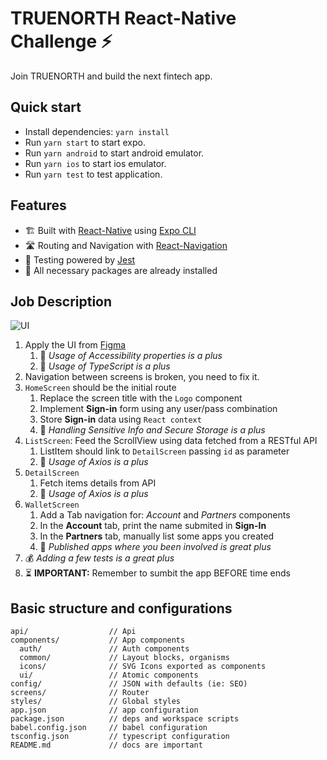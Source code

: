 # TRUENORTH React-Native Challenge ⚡️

Join TRUENORTH and build the next fintech app.

## Quick start

- Install dependencies: `yarn install`
- Run `yarn start` to start expo.
- Run `yarn android` to start android emulator.
- Run `yarn ios` to start ios emulator.
- Run `yarn test` to test application.

## Features

- 🏗 Built with [React-Native](https://reactnative.dev) using [Expo CLI](https://expo.io/)
- 🛣 Routing and Navigation with [React-Navigation](https://reactnavigation.org)
- 🧪 Testing powered by [Jest](https://jestjs.io)
- 🧰 All necessary packages are already installed

## Job Description

![UI](https://github.com/truenorth-tech/react-native-challenge/blob/main/screenshots/ui-demo.png?raw=true)

1. Apply the UI from [Figma](https://www.figma.com/file/gKrJqcJCG69bwksjF8150t/React-Navitve-Challenge-v0.1)
   1. 💯 _Usage of Accessibility properties is a plus_
   1. 💯 _Usage of TypeScript is a plus_
2. Navigation between screens is broken, you need to fix it.
3. `HomeScreen` should be the initial route
   1. Replace the screen title with the `Logo` component
   1. Implement **Sign-in** form using any user/pass combination
   1. Store **Sign-in** data using `React context`
   1. 💯 _Handling Sensitive Info and Secure Storage is a plus_
4. `ListScreen`: Feed the ScrollView using data fetched from a RESTful API
   1. ListItem should link to `DetailScreen` passing `id` as parameter
   1. 💯 _Usage of Axios is a plus_
5. `DetailScreen`
   1. Fetch items details from API
   1. 💯 _Usage of Axios is a plus_
6. `WalletScreen`
   1. Add a Tab navigation for: _Account_ and _Partners_ components
   1. In the **Account** tab, print the name submited in **Sign-In**
   1. In the **Partners** tab, manually list some apps you created
   1. 💯 _Published apps where you been involved is great plus_
7. 💰 _Adding a few tests is a great plus_
8. ⏳ **IMPORTANT:** Remember to sumbit the app BEFORE time ends

## Basic structure and configurations

```
api/                  // Api
components/           // App components
  auth/               // Auth components
  common/             // Layout blocks, organisms
  icons/              // SVG Icons exported as components
  ui/                 // Atomic components
config/               // JSON with defaults (ie: SEO)
screens/              // Router
styles/               // Global styles
app.json              // app configuration
package.json          // deps and workspace scripts
babel.config.json     // babel configuration
tsconfig.json         // typescript configuration
README.md             // docs are important
```
